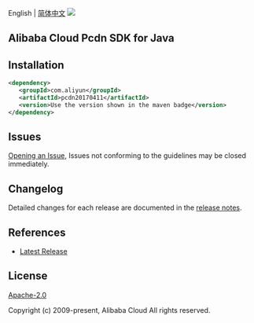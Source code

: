 English | [简体中文](README-CN.md)
![](https://aliyunsdk-pages.alicdn.com/icons/AlibabaCloud.svg)

## Alibaba Cloud Pcdn SDK for Java

## Installation

```xml
<dependency>
   <groupId>com.aliyun</groupId>
   <artifactId>pcdn20170411</artifactId>
   <version>Use the version shown in the maven badge</version>
</dependency>
```

## Issues
[Opening an Issue](https://github.com/aliyun/alibabacloud-sdk/issues/new), Issues not conforming to the guidelines may be closed immediately.

## Changelog
Detailed changes for each release are documented in the [release notes](./ChangeLog.txt).

## References
* [Latest Release](https://github.com/aliyun/alibabacloud-sdk/tree/master/java)

## License
[Apache-2.0](http://www.apache.org/licenses/LICENSE-2.0)

Copyright (c) 2009-present, Alibaba Cloud All rights reserved.